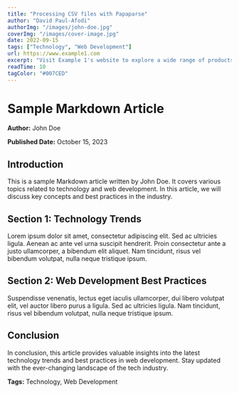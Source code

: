 ```yaml
---
title: "Processing CSV files with Papaparse"
author: "David Paul-Afodi"
authorImg: "/images/john-doe.jpg"
coverImg: "/images/cover-image.jpg"
date: 2022-09-15
tags: ["Technology", "Web Development"]
url: https://www.example1.com
excerpt: "Visit Example 1's website to explore a wide range of products and services, including electronics, fashion, home decor, and more. Experience exceptional quality and great customer service."
readTime: 10
tagColor: "#007CED"
---
```


# Sample Markdown Article


**Author:** John Doe


**Published Date:** October 15, 2023

## Introduction

This is a sample Markdown article written by John Doe. It covers various topics related to technology and web development. In this article, we will discuss key concepts and best practices in the industry.

## Section 1: Technology Trends

Lorem ipsum dolor sit amet, consectetur adipiscing elit. Sed ac ultricies ligula. Aenean ac ante vel urna suscipit hendrerit. Proin consectetur ante a justo ullamcorper, a bibendum elit aliquet. Nam tincidunt, risus vel bibendum volutpat, nulla neque tristique ipsum.

## Section 2: Web Development Best Practices

Suspendisse venenatis, lectus eget iaculis ullamcorper, dui libero volutpat elit, vel auctor libero purus a ligula. Sed ac ultricies ligula. Nam tincidunt, risus vel bibendum volutpat, nulla neque tristique ipsum.

## Conclusion

In conclusion, this article provides valuable insights into the latest technology trends and best practices in web development. Stay updated with the ever-changing landscape of the tech industry.

**Tags:** Technology, Web Development
